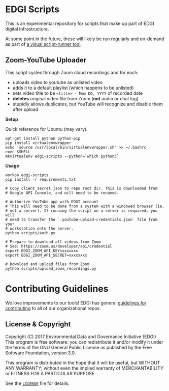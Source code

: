 # EDGI Scripts

This is an experimental repository for scripts that make up part of EDGI
digital infrastructure.

At some point in the future, these will likely be run regularly and
on-demand as part of [a visual script-runner
tool](https://github.com/edgi-govdata-archiving/overview/issues/149).

## Zoom-YouTube Uploader

This script cycles through Zoom cloud recordings and for each:

* uploads video to youtube as unlisted video
* adds it to a default playlist (which happens to be unlisted)
* sets video title to be `<title> - Mmm DD, YYYY` of recorded date
* **deletes** original video file from Zoom (**not** audio or chat log)
* stupidly allows duplicates, but YouTube will recognize and disable
  them after upload

**Setup**

Quick reference for Ubuntu (may vary).

```
apt-get install python python-pip
pip install virtualenvwrapper
echo 'source /usr/local/bin/virtualenvwrapper.sh' >> ~/.bashrc
exec $SHELL
mkvirtualenv edgi-scripts --python=`which python3`
```

**Usage**

```
workon edgi-scripts
pip install -r requirements.txt

# Copy client_secret.json to repo root dir. This is downloaded from
# Google API Console, and will need to be renamed.

# Authorize YouTube app with EDGI account
# This will need to be done from a system with a windowed browser (ie.
# not a server). If running the script on a server is required, you will
# need to transfer the `.youtube-upload-credentials.json` file from your
# workstation onto the server.
python scripts/auth.py

# Prepare to download all videos from Zoom
# See: https://zoom.us/developer/api/credential
export EDGI_ZOOM_API_KEY=xxxxxxx
export EDGI_ZOOM_API_SECRET=xxxxxxxx

# Download and upload files from Zoom
python scripts/upload_zoom_recordings.py
```

# Contributing Guidelines

We love improvements to our tools! EDGI has general [guidelines for
contributing](https://github.com/edgi-govdata-archiving/overview/blob/master/CONTRIBUTING.md)
to all of our organizational repos.

## License & Copyright

Copyright (C) 2017 Environmental Data and Governance Initiative (EDGI)
This program is free software: you can redistribute it and/or modify it
under the terms of the GNU General Public License as published by the
Free Software Foundation, version 3.0.

This program is distributed in the hope that it will be useful, but
WITHOUT ANY WARRANTY; without even the implied warranty of
MERCHANTABILITY or FITNESS FOR A PARTICULAR PURPOSE.

See the [`LICENSE`](/LICENSE) file for details.
